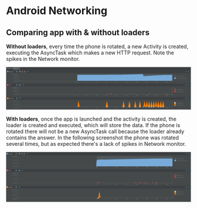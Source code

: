 # Android Networking

## Comparing app with & without loaders

**Without loaders**, every time the phone is rotated, a new Activity is created, executing the AsyncTask which makes a new HTTP request. Note the spikes in the Network monitor. 

<img src="https://raw.githubusercontent.com/laramartin/android_udacity_course/master/android_networking/ud843_QuakeReport/quake_without_loaders.PNG"/>

**With loaders**, once the app is launched and the activity is created, the loader is created and executed, which will store the data. If the phone is rotated there will not be a new AsyncTask call because the loader already contains the answer. In the following screenshot the phone was rotated several times, but as expected there's a lack of spikes in Network monitor. 

<img src="https://raw.githubusercontent.com/laramartin/android_udacity_course/master/android_networking/ud843_QuakeReport/quake_with_loaders.PNG"/>
